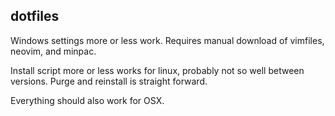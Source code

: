 ## dotfiles

Windows settings more or less work. Requires manual download of vimfiles,
neovim, and minpac.

Install script more or less works for linux, probably not so well between
versions. Purge and reinstall is straight forward.

Everything should also work for OSX.
